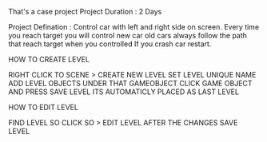 That's a case project
Project Duration : 2 Days

Project Defination : 
Control car with left and right side on screen.
Every time you reach target you will control new car
old cars always follow the path that reach target when you controlled
If you crash car restart.

HOW TO CREATE LEVEL

RIGHT CLICK TO SCENE > CREATE NEW LEVEL
SET LEVEL UNIQUE NAME
ADD LEVEL OBJECTS UNDER THAT GAMEOBJECT
CLICK GAME OBJECT AND PRESS SAVE LEVEL
ITS AUTOMATICLY PLACED AS LAST LEVEL

HOW TO EDIT LEVEL

FIND LEVEL SO
CLICK SO > EDIT LEVEL
AFTER THE CHANGES SAVE LEVEL


